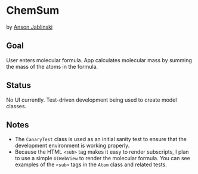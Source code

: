 # ChemSum

by [Anson Jablinski](http://ansonj.org)

## Goal

User enters molecular formula. App calculates molecular mass by summing the mass of the atoms in the formula.

## Status

No UI currently. Test-driven development being used to create model classes.

## Notes

- The `CanaryTest` class is used as an initial sanity test to ensure that the development environment is working properly.
- Because the HTML `<sub>` tag makes it easy to render subscripts, I plan to use a simple `UIWebView` to render the molecular formula. You can see examples of the `<sub>` tags in the `Atom` class and related tests.
